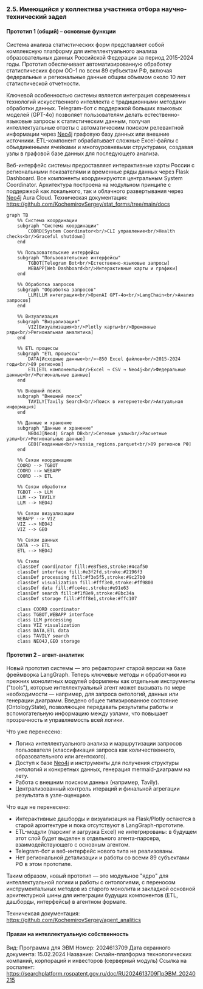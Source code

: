 ### 2.5. Имеющийся у коллектива участника отбора научно-технический задел




#### Прототип 1 (общий) – основные функции

Система анализа статистических форм представляет собой комплексную платформу для интеллектуального анализа образовательных данных Российской Федерации за период 2015-2024 годы. Прототип обеспечивает автоматизированную обработку статистических форм ОО-1 по всем 89 субъектам РФ, включая федеральные и региональные данные общим объемом около 10 лет статистической отчетности.

Ключевой особенностью системы является интеграция современных технологий искусственного интеллекта с традиционными методами обработки данных. Telegram-бот с поддержкой больших языковых моделей (GPT-4o) позволяет пользователям делать естественно-языковые запросы к статистическим данным, получая интеллектуальные ответы с автоматическим поиском релевантной информации через [Neo4j](glossary.md#технологии-работы-с-данными) графовую базу данных или внешние источники. ETL-компонент обрабатывает сложные Excel-файлы с объединенными ячейками и многоуровневыми структурами, создавая узлы в графовой базе данных для последующего анализа.

Веб-интерфейс системы предоставляет интерактивные карты России с региональными показателями и временные ряды данных через Flask Dashboard. Все компоненты координируются центральным System Coordinator. Архитектура построена на модульном принципе с поддержкой как локального, так и облачного развертывания через [Neo4j](glossary.md#технологии-работы-с-данными) Aura Cloud.
Техническая документация:
https://github.com/KochemirovSergey/stat_forms/tree/main/docs

```mermaid
graph TB
    %% Система координации
    subgraph "Система координации"
        COORD[System Coordinator<br/>CLI управление<br/>Health checks<br/>Graceful shutdown]
    end

    %% Пользовательские интерфейсы
    subgraph "Пользовательские интерфейсы"
        TGBOT[Telegram Bot<br/>Естественно-языковые запросы]
        WEBAPP[Web Dashboard<br/>Интерактивные карты и графики]
    end

    %% Обработка запросов
    subgraph "Обработка запросов"
        LLM[LLM интеграция<br/>OpenAI GPT-4o<br/>LangChain<br/>Анализ запросов]
    end

    %% Визуализация
    subgraph "Визуализация"
        VIZ[Визуализация<br/>Plotly карты<br/>Временные ряды<br/>Региональная аналитика]
    end

    %% ETL процессы
    subgraph "ETL процессы"
        DATA[Исходные данные<br/>~850 Excel файлов<br/>2015-2024 годы<br/>89 регионов]
        ETL[ETL компоненты<br/>Excel → CSV → Neo4j<br/>Федеральные данные<br/>Региональные данные]
    end

    %% Внешний поиск
    subgraph "Внешний поиск"
        TAVILY[Tavily Search<br/>Поиск в интернете<br/>Актуальная информация]
    end

    %% Данные и хранение
    subgraph "Данные и хранение"
        NEO4J[Neo4j Graph DB<br/>Сетевые узлы<br/>Расчетные узлы<br/>Региональные данные]
        GEO[Геоданные<br/>russia_regions.parquet<br/>89 регионов РФ]
    end

    %% Связи координации
    COORD --> TGBOT
    COORD --> WEBAPP
    COORD --> ETL

    %% Связи обработки
    TGBOT --> LLM
    LLM --> TAVILY
    LLM --> NEO4J
    
    %% Связи визуализации
    WEBAPP --> VIZ
    VIZ --> NEO4J
    VIZ --> GEO

    %% Связи данных
    DATA --> ETL
    ETL --> NEO4J

    %% Стили
    classDef coordinator fill:#e8f5e8,stroke:#4caf50
    classDef interface fill:#e3f2fd,stroke:#2196f3
    classDef processing fill:#f3e5f5,stroke:#9c27b0
    classDef visualization fill:#fff3e0,stroke:#ff9800
    classDef data fill:#fce4ec,stroke:#e91e63
    classDef search fill:#f1f8e9,stroke:#8bc34a
    classDef storage fill:#fff8e1,stroke:#ffc107

    class COORD coordinator
    class TGBOT,WEBAPP interface
    class LLM processing
    class VIZ visualization
    class DATA,ETL data
    class TAVILY search
    class NEO4J,GEO storage
```

#### Прототип 2 – агент-аналитик

Новый прототип системы — это рефакторинг старой версии на базе фреймворка LangGraph. Теперь ключевые методы и обработчики из прежних монолитных модулей оформлены как отдельные инструменты ("tools"), которые интеллектуальный агент может вызывать по мере необходимости — например, для запроса онтологий, данных или генерации диаграмм. Введено общее типизированное состояние (OntologyState), позволяющее передавать результаты работы и вспомогательную информацию между узлами, что повышает прозрачность и управляемость всей логики.

Что уже перенесено:
- Логика интеллектуального анализа и маршрутизации запросов пользователя (классификация запроса как количественного, образовательного или агентского).
- Доступ к базе [Neo4j](glossary.md#технологии-работы-с-данными) и инструменты для получения структуры онтологий и конкретных данных, генерация mermaid-диаграмм на лету.
- Работа с внешним поиском данных (например, Tavily).
- Централизованный контроль итераций и финальной агрегации результата в узле-оценщике.

Что еще не перенесено:
- Интерактивные дашборды и визуализация на Flask/Plotly остаются в старой архитектуре и пока отсутствуют в LangGraph-прототипе.
- ETL-модули (парсинг и загрузка Excel) не интегрированы: в будущем этот слой будет выделен в отдельного агента-парсера, взаимодействующего с основным агентом.
- Telegram-бот и веб-интерфейс нового типа не реализованы.
- Нет региональной детализации и работы со всеми 89 субъектами РФ в этом прототипе.

Таким образом, новый прототип — это модульное "ядро" для интеллектуальной логики и работы с онтологиями, с переносом инструментальных методов из старого монолита и закладкой основной архитектурной шины для интеграции будущих компонентов (ETL, дашборды, интерфейсы) в агентном формате.

Техничексая документация:
https://github.com/KochemirovSergey/agent_analitics

#### Праваи на интеллектуальную собственность

Вид: Программа для ЭВМ
Номер: 2024613709
Дата охранного документа: 15.02.2024
Название: Онлайн-платформа технологических компаний, корпораций и инвесторов (серверный модуль)
Ссылка на роспатент: https://searchplatform.rospatent.gov.ru/doc/RU2024613709ПрЭВМ_20240215

